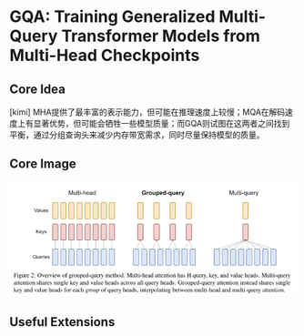 # GQA: Training Generalized Multi-Query Transformer Models from Multi-Head Checkpoints

## Core Idea
[kimi] MHA提供了最丰富的表示能力，但可能在推理速度上较慢；MQA在解码速度上有显著优势，但可能会牺牲一些模型质量；而GQA则试图在这两者之间找到平衡，通过分组查询头来减少内存带宽需求，同时尽量保持模型的质量。

## Core Image
![Figure 2](fig.2.jpg)

## Useful Extensions